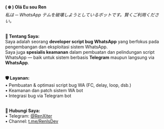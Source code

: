<b>( ❄️ ) Olá Eu sou Ren</b><br>
<i>私は ─ WhatsApp テムを破壊しようとしているボットです。賢くご利用ください。</i><br><br>

<b>🧠 Tentang Saya:</b><br>
Saya adalah seorang <b>developer script bug WhatsApp</b> yang berfokus pada pengembangan dan eksploitasi sistem WhatsApp.<br>
Saya juga <b>spesialis keamanan</b> dalam pembuatan dan pelindungan script WhatsApp — baik untuk sistem berbasis <b>Telegram</b> maupun langsung via <b>WhatsApp</b>.<br><br>

<b>🛡️ Layanan:</b><br>
• Pembuatan & optimasi script bug WA (FC, delay, loop, dsb.)<br>
• Keamanan dan patch sistem WA bot<br>
• Integrasi bug via Telegram bot<br><br>

<b>📩 Hubungi Saya:</b><br>
• Telegram: <a href="https://t.me/RenXiter">@RenXiter</a><br>
• Channel: <a href="https://t.me/RenIsDev">t.me/RenIsDev</a>
